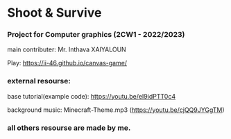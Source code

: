 # Shoot & Survive

### Project for Computer graphics (2CW1 - 2022/2023)

main contributer: Mr. Inthava XAIYALOUN

Play: https://ii-46.github.io/canvas-game/

### external resourse:

base tutorial(example code): https://youtu.be/eI9idPTT0c4

background music: Minecraft-Theme.mp3 (https://youtu.be/cjQQ9JYGgTM)

### all others resourse are made by me.
